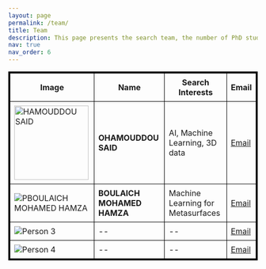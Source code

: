 ```yaml
---
layout: page
permalink: /team/
title: Team
description: This page presents the search team, the number of PhD students, and professionals.
nav: true
nav_order: 6
---
```



<table style="border-collapse: collapse; width: 100%; border: 3px solid black;">
  <tr>
    <th style="border: 1px solid black; padding: 8px;">Image</th>
    <th style="border: 1px solid black; padding: 8px;">Name</th>
    <th style="border: 1px solid black; padding: 8px;">Search Interests</th>
    <th style="border: 1px solid black; padding: 8px;">Email</th>
  </tr>
  <tr>
    <td style="border: 1px solid black; padding: 8px;"><img src="../../assets/img/said.jpg" alt="HAMOUDDOU SAID" width="150"></td>
    <td style="border: 1px solid black; padding: 8px;"><strong>OHAMOUDDOU SAID</strong></td>
    <td style="border: 1px solid black; padding: 8px;">AI, Machine Learning, 3D data</td>
    <td style="border: 1px solid black; padding: 8px;"><a href="mailto:said_ohamouddou1@um5.ac.ma">Email</a></td>
  </tr>
  <tr>
    <td style="border: 1px solid black; padding: 8px;"><img src="https://via.placeholder.com/150" alt="PBOULAICH MOHAMED HAMZA"></td>
    <td style="border: 1px solid black; padding: 8px;"><strong>BOULAICH MOHAMED HAMZA</strong></td>
    <td style="border: 1px solid black; padding: 8px;">Machine Learning for Metasurfaces </td>
    <td style="border: 1px solid black; padding: 8px;"><a href="mailto:mohamedhamza_boulaich@um5.ac.ma">Email</a></td>
  </tr>
  <tr>
    <td style="border: 1px solid black; padding: 8px;"><img src="https://via.placeholder.com/150" alt="Person 3"></td>
    <td style="border: 1px solid black; padding: 8px;">--</td>
    <td style="border: 1px solid black; padding: 8px;">--</td>
    <td style="border: 1px solid black; padding: 8px;"><a href="mailto:person3@example.com">Email</a></td>
  </tr>
  <tr>
    <td style="border: 1px solid black; padding: 8px;"><img src="https://via.placeholder.com/150" alt="Person 4"></td>
    <td style="border: 1px solid black; padding: 8px;">--</td>
    <td style="border: 1px solid black; padding: 8px;">--</td>
    <td style="border: 1px solid black; padding: 8px;"><a href="mailto:person4@example.com">Email</a></td>
  </tr>
</table>

